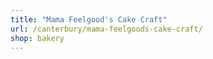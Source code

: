 ```yaml
---
title: "Mama Feelgood's Cake Craft"
url: /canterbury/mama-feelgoods-cake-craft/
shop: bakery
---
```

